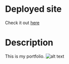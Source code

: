 # Deployed site

Check it out [here](https://luft-portfolio.netlify.app/)

# Description

This is my portfolio.
![alt text](https://i.imgur.com/od3Q31O.png)
